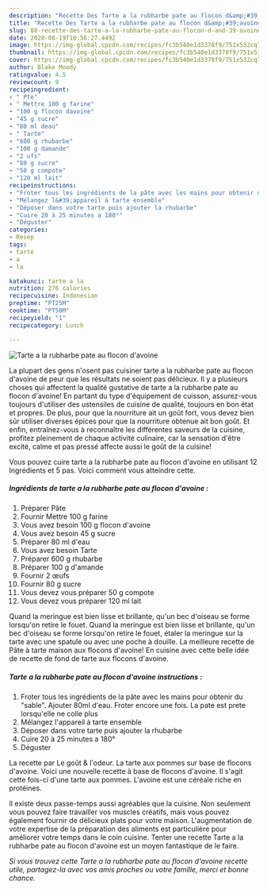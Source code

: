 ```yaml
---
description: "Recette Des Tarte a la rubharbe pate au flocon d&amp;#39;avoine"
title: "Recette Des Tarte a la rubharbe pate au flocon d&amp;#39;avoine"
slug: 88-recette-des-tarte-a-la-rubharbe-pate-au-flocon-d-and-39-avoine
date: 2020-08-19T10:56:27.449Z
image: https://img-global.cpcdn.com/recipes/fc3b540e1d3378f9/751x532cq70/tarte-a-la-rubharbe-pate-au-flocon-davoine-photo-principale-de-la-recette.jpg
thumbnail: https://img-global.cpcdn.com/recipes/fc3b540e1d3378f9/751x532cq70/tarte-a-la-rubharbe-pate-au-flocon-davoine-photo-principale-de-la-recette.jpg
cover: https://img-global.cpcdn.com/recipes/fc3b540e1d3378f9/751x532cq70/tarte-a-la-rubharbe-pate-au-flocon-davoine-photo-principale-de-la-recette.jpg
author: Blake Moody
ratingvalue: 4.5
reviewcount: 9
recipeingredient:
- " Pte"
- " Mettre 100 g farine"
- "100 g flocon davoine"
- "45 g sucre"
- "80 ml deau"
- " Tarte"
- "600 g rhubarbe"
- "100 g damande"
- "2 ufs"
- "80 g sucre"
- "50 g compote"
- "120 ml lait"
recipeinstructions:
- "Froter tous les ingrédients de la pâte avec les mains pour obtenir du &#34;sable&#34;. Ajouter 80ml d&#39;eau. Froter encore une fois. La pate est prete lorsqu&#39;elle ne colle plus"
- "Mélangez l&#39;appareil à tarte ensemble"
- "Déposer dans votre tarte puis ajouter la rhubarbe"
- "Cuire 20 à 25 minutes a 180°"
- "Déguster"
categories:
- Resep
tags:
- tarte
- a
- la

katakunci: tarte a la 
nutrition: 276 calories
recipecuisine: Indonesian
preptime: "PT25M"
cooktime: "PT50M"
recipeyield: "1"
recipecategory: Lunch

---
```



![Tarte a la rubharbe pate au flocon d&#39;avoine](https://img-global.cpcdn.com/recipes/fc3b540e1d3378f9/751x532cq70/tarte-a-la-rubharbe-pate-au-flocon-davoine-photo-principale-de-la-recette.jpg)

La plupart des gens n'osent pas cuisiner tarte a la rubharbe pate au flocon d&#39;avoine de peur que les résultats ne soient pas délicieux. Il y a plusieurs choses qui affectent la qualité gustative de tarte a la rubharbe pate au flocon d&#39;avoine! En partant du type d'équipement de cuisson, assurez-vous toujours d'utiliser des ustensiles de cuisine de qualité, toujours en bon état et propres. De plus, pour que la nourriture ait un goût fort, vous devez bien sûr utiliser diverses épices pour que la nourriture obtenue ait bon goût. Et enfin, entraînez-vous à reconnaître les différentes saveurs de la cuisine, profitez pleinement de chaque activité culinaire, car la sensation d'être excité, calme et pas pressé affecte aussi le goût de la cuisine!

<!--inarticleads1-->

Vous pouvez cuire tarte a la rubharbe pate au flocon d&#39;avoine en utilisant 12 Ingrédients et 5 pas. Voici comment vous atteindre cette.

##### Ingrédients de tarte a la rubharbe pate au flocon d&#39;avoine :

1. Préparer  Pâte
1. Fournir  Mettre 100 g farine
1. Vous avez besoin 100 g flocon d&#39;avoine
1. Vous avez besoin 45 g sucre
1. Préparer 80 ml d&#39;eau
1. Vous avez besoin  Tarte
1. Préparer 600 g rhubarbe
1. Préparer 100 g d&#39;amande
1. Fournir 2 œufs
1. Fournir 80 g sucre
1. Vous devez vous préparer 50 g compote
1. Vous devez vous préparer 120 ml lait


Quand la meringue est bien lisse et brillante, qu&#39;un bec d&#39;oiseau se forme lorsqu&#39;on retire le fouet. Quand la meringue est bien lisse et brillante, qu&#39;un bec d&#39;oiseau se forme lorsqu&#39;on retire le fouet, étaler la meringue sur la tarte avec une spatule ou avec une poche à douille. La meilleure recette de Pâte à tarte maison aux flocons d&#39;avoine! En cuisine avec cette belle idée de recette de fond de tarte aux flocons d&#39;avoine. 

<!--inarticleads2-->

##### Tarte a la rubharbe pate au flocon d&#39;avoine instructions :

1. Froter tous les ingrédients de la pâte avec les mains pour obtenir du &#34;sable&#34;. Ajouter 80ml d&#39;eau. Froter encore une fois. La pate est prete lorsqu&#39;elle ne colle plus
1. Mélangez l&#39;appareil à tarte ensemble
1. Déposer dans votre tarte puis ajouter la rhubarbe
1. Cuire 20 à 25 minutes a 180°
1. Déguster


La recette par Le goût &amp; l&#39;odeur. La tarte aux pommes sur base de flocons d&#39;avoine. Voici une nouvelle recette à base de flocons d&#39;avoine. Il s&#39;agit cette fois-ci d&#39;une tarte aux pommes. L&#39;avoine est une céréale riche en protéines. 

<!--inarticleads1-->

<p>
Il existe deux passe-temps aussi agréables que la cuisine. Non seulement vous pouvez faire travailler vos muscles créatifs, mais vous pouvez également fournir de délicieux plats pour votre maison. L'augmentation de votre expertise de la préparation des aliments est particulière pour améliorer votre temps dans le coin cuisine. Tenter une recette Tarte a la rubharbe pate au flocon d&#39;avoine est un moyen fantastique de le faire.
</p>

<p>
<i>Si vous trouvez cette Tarte a la rubharbe pate au flocon d&#39;avoine recette utile, partagez-la avec vos amis proches ou votre famille, merci et bonne chance.</i>
</p>
